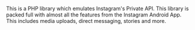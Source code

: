 This is a PHP library which emulates Instagram's Private API. This library is packed full with almost all the features from the Instagram Android App. This includes media uploads, direct messaging, stories and more.
